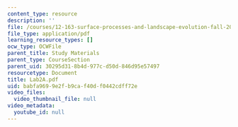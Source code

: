 ```yaml
---
content_type: resource
description: ''
file: /courses/12-163-surface-processes-and-landscape-evolution-fall-2004/babfa9699e2fb9caf40df0442cdff72e_Lab2A.pdf
file_type: application/pdf
learning_resource_types: []
ocw_type: OCWFile
parent_title: Study Materials
parent_type: CourseSection
parent_uid: 30295d31-8b4d-977c-d50d-846d95e57497
resourcetype: Document
title: Lab2A.pdf
uid: babfa969-9e2f-b9ca-f40d-f0442cdff72e
video_files:
  video_thumbnail_file: null
video_metadata:
  youtube_id: null
---
```

